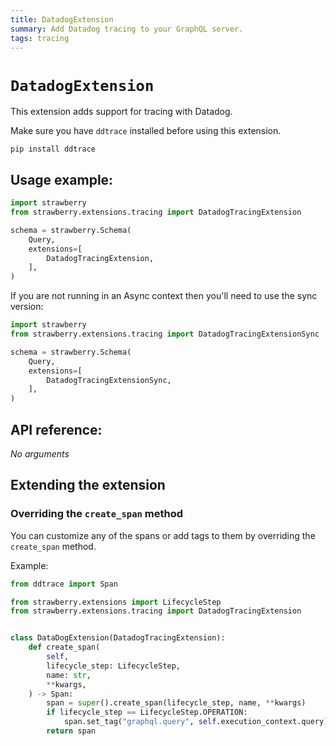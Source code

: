 ```yaml
---
title: DatadogExtension
summary: Add Datadog tracing to your GraphQL server.
tags: tracing
---
```


# `DatadogExtension`

This extension adds support for tracing with Datadog.

<Note>

Make sure you have `ddtrace` installed before using this extension.

```shell
pip install ddtrace
```

</Note>

## Usage example:

```python
import strawberry
from strawberry.extensions.tracing import DatadogTracingExtension

schema = strawberry.Schema(
    Query,
    extensions=[
        DatadogTracingExtension,
    ],
)
```

<Note>

If you are not running in an Async context then you'll need to use the sync
version:

```python
import strawberry
from strawberry.extensions.tracing import DatadogTracingExtensionSync

schema = strawberry.Schema(
    Query,
    extensions=[
        DatadogTracingExtensionSync,
    ],
)
```

</Note>

## API reference:

_No arguments_

## Extending the extension

### Overriding the `create_span` method

You can customize any of the spans or add tags to them by overriding the
`create_span` method.

Example:

```python
from ddtrace import Span

from strawberry.extensions import LifecycleStep
from strawberry.extensions.tracing import DatadogTracingExtension


class DataDogExtension(DatadogTracingExtension):
    def create_span(
        self,
        lifecycle_step: LifecycleStep,
        name: str,
        **kwargs,
    ) -> Span:
        span = super().create_span(lifecycle_step, name, **kwargs)
        if lifecycle_step == LifecycleStep.OPERATION:
            span.set_tag("graphql.query", self.execution_context.query)
        return span
```
